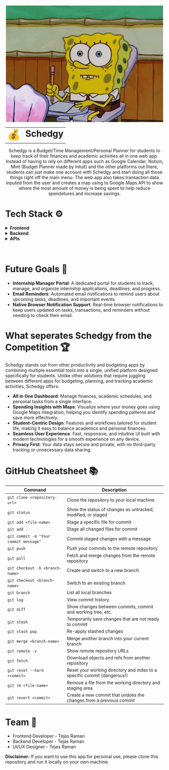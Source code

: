 <p align="center">
 <img src="spongebob-stress-image.gif" style="width: 500px; height: auto;">
</p>

<table align="center" border="0" cellspacing="0" cellpadding="0" style="border: none;">
  <tr>
    <td style="border: none;">
      <img src="client/public/icons/noto--money-bag.svg" alt="Schedgy Logo" width="40" height="40">
    </td>
    <td style="vertical-align: top; padding-left: 10px; border: none;">
      <h1 style="margin: 0; padding: 0;">Schedgy</h1>
    </td>
  </tr>
</table>

<p align="center">
Schedgy is a Budget/Time Management/Personal Planner for students to keep track of their finances and academic activities all in one web app. Instead of having to rely on different apps such as Google Calendar, Notion, Mint (Budget Planner made by Intuit) and the other platforms out there, students can just make one account with Schedgy and start doing all those things right off the main menu. The web app also takes transaction data inputed from the user and creates a map using to Google Maps API to show where the most amount of money is being spent to help reduce spendetures and increase savings.
</p>

# Tech Stack ⚙️
<details>
  
**<summary>Frontend</summary>**

- **React with Vite**: Used as the main JavaScript library for building the user interface, with Vite providing fast development and build tooling.
- **TailwindCSS with Vite**: Utilized for rapid and responsive UI styling, allowing for utility-first CSS directly in component files.
- **Figma**: Served as the primary tool for designing UI/UX mockups and prototypes before implementation.
- **React App Router**: Handles client-side routing, enabling seamless navigation between different pages and views in the app.

</details>

<details>
  
**<summary>Backend</summary>**

- **Express**: Framework for building the RESTful API that powers the backend logic and handles HTTP requests.
- **Node**: JavaScript runtime environment used to run the backend server and manage dependencies.
- **MongoDB**: NoSQL database used to store user data, transactions, and other persistent information.
- **Nodemailer**: Library for sending emails from the backend, such as account verification or notifications.

</details>

<details style="padding-bottom: 2rem">
  
**<summary>APIs</summary>**

- **Google Maps API**: Integrated to visualize transaction locations on a map, helping users identify where they spend the most money.

</details>

# Future Goals 🥅

- **Internship Manager Portal**: A dedicated portal for students to track, manage, and organize internship applications, deadlines, and progress.
- **Email Reminders**: Automated email notifications to remind users about upcoming tasks, deadlines, and important events.
- **Native Browser Notification Support**: Real-time browser notifications to keep users updated on tasks, transactions, and reminders without needing to check their email.

# What seperates Schedgy from the Competition 🏆

Schedgy stands out from other productivity and budgeting apps by combining multiple essential tools into a single, unified platform designed specifically for students. Unlike other solutions that require juggling between different apps for budgeting, planning, and tracking academic activities, Schedgy offers:

- **All in One Dashboard**: Manage finances, academic schedules, and personal tasks from a single interface.
- **Spending Insights with Maps**: Visualize where your money goes using Google Maps integration, helping you identify spending patterns and save more effectively.
- **Student-Centric Design**: Features and workflows tailored for student life, making it easy to balance academics and personal finances.
- **Seamless User Experience**: Fast, responsive, and intuitive UI built with modern technologies for a smooth experience on any device.
- **Privacy First**: Your data stays secure and private, with no third-party tracking or unnecessary data sharing.

# GitHub Cheatsheet 📚

| Command | Description |
| ------- | ----------- |
| `git clone <repository-url>` | Clone the repository to your local machine |
| `git status` | Show the status of changes as untracked, modified, or staged |
| `git add <file-name>` | Stage a specific file for commit |
| `git add .` | Stage all changed files for commit |
| `git commit -m "Your commit message"` | Commit staged changes with a message |
| `git push` | Push your commits to the remote repository |
| `git pull` | Fetch and merge changes from the remote repository |
| `git checkout -b <branch-name>` | Create and switch to a new branch |
| `git checkout <branch-name>` | Switch to an existing branch |
| `git branch` | List all local branches |
| `git log` | View commit history |
| `git diff` | Show changes between commits, commit and working tree, etc. |
| `git stash` | Temporarily save changes that are not ready to commit |
| `git stash pop` | Re-apply stashed changes |
| `git merge <branch-name>` | Merge another branch into your current branch |
| `git remote -v` | Show remote repository URLs |
| `git fetch` | Download objects and refs from another repository |
| `git reset --hard <commit>` | Reset your working directory and index to a specific commit (dangerous!) |
| `git rm <file-name>` | Remove a file from the working directory and staging area |
| `git revert <commit>` | Create a new commit that undoes the changes from a previous commit |

# Team 👋

- Frontend Developer - Tejas Raman
- Backend Developer - Tejas Raman
- UI/UX Designer - Tejas Raman

**Disclaimer:** If you want to use this app for personal use, please clone this repository and run it locally on your own machine.


